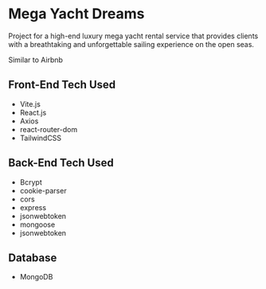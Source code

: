 
  <h1>Mega Yacht Dreams</h1>
  <p>Project for a high-end luxury mega yacht rental service that provides clients with a breathtaking and unforgettable sailing experience   on the open seas.<p>
  <p>Similar to Airbnb<p>


  <h2>Front-End Tech Used</h2>
  <ul>
    <li>Vite.js</li>
    <li>React.js</li>
    <li>Axios</li>
     <li>react-router-dom</li>
      <li>TailwindCSS</li>
  </ul>
  
 <h2>Back-End Tech Used</h2>
  <ul>
    <li>Bcrypt</li>
    <li>cookie-parser</li>
    <li>cors</li>
     <li>express</li>
      <li>jsonwebtoken</li>
  <li>mongoose</li>
  <li>jsonwebtoken</li>
  </ul>

<h2>Database</h2>
<ul>
  <li>MongoDB</li>
</ul>
